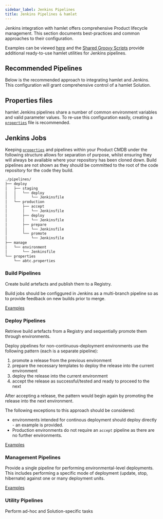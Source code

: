 ```yaml
---
sidebar_label: Jenkins Pipelines
title: Jenkins Pipelines & hamlet
---
```

Jenkins integration with hamlet offers comprehensive Product lifecycle management. This section documents best-practices and common approaches to their configuration.

Examples can be viewed [here](examplelibrary/index) and the [Shared Groovy Scripts](https://github.com/hamlet-io/jenkins-streams-shared-library) provide additional ready-to-use hamlet utilities for Jenkins pipelines.

## Recommended Pipelines

Below is the recommended approach to integrating hamlet and Jenkins. This configuration will grant comprehensive control of a hamlet Solution.

## Properties files

hamlet Jenkins pipelines share a number of common environment variables and valid parameter values. To re-use this configuration easily, creating a [`properties`](examplelibrary/examples/properties/properties) file is recommended.

## Jenkins Jobs

Keeping [`properties`](examplelibrary/examples/properties/properties) and pipelines within your Product CMDB under the following structure allows for separation of purpose, whilst ensuring they will always be available where your repository has been cloned down. Build pipelines are not shown as they should be committed to the root of the code repository for the code they build.

```sh
./pipelines/
├── deploy
│   ├── staging
│   │   └── deploy
│   │       └── Jenkinsfile
│   └── production
│       ├── accept
│       │   └── Jenkinsfile
│       ├── deploy
│       │   └── Jenkinsfile
│       ├── prepare
│       │   └── Jenkinsfile
│       └── promote
│           └── Jenkinsfile
├── manage
│   └── environment
│       └── Jenkinsfile
└── properties
    └── abtc.properties
```

### Build Pipelines

Create build artefacts and publish them to a Registry.

Build jobs should be configgured in Jenkins as a multi-branch pipeline so as to provide feedback on new builds prior to merge.

[Examples](examplelibrary/index#build)

### Deploy Pipelines

Retrieve build artefacts from a Registry and sequentially promote them through environments.

Deploy pipelines for non-continuous-deployment environments use the following pattern (each is a separate pipeline):

1. promote a release from the previous environment
2. prepare the necessary templates to deploy the release into the current environment
3. deploy the release into the current environment
4. accept the release as successful/tested and ready to proceed to the next

After accepting a release, the pattern would begin again by promoting the release into the next environment.

The following exceptions to this approach should be considered:

* environments intended for continous deployment should deploy directly - an example is provided.
* Production environments do not require an `accept` pipeline as there are no further environments.

[Examples](examplelibrary/index#deploy)

### Management Pipelines

Provide a single pipeline for performing environmental-level deployments. This includes performing a specific mode of deployment (update, stop, hibernate) against one or many deployment units.

[Examples](examplelibrary/index#manage)

### Utility Pipelines

Perform ad-hoc and Solution-specific tasks
